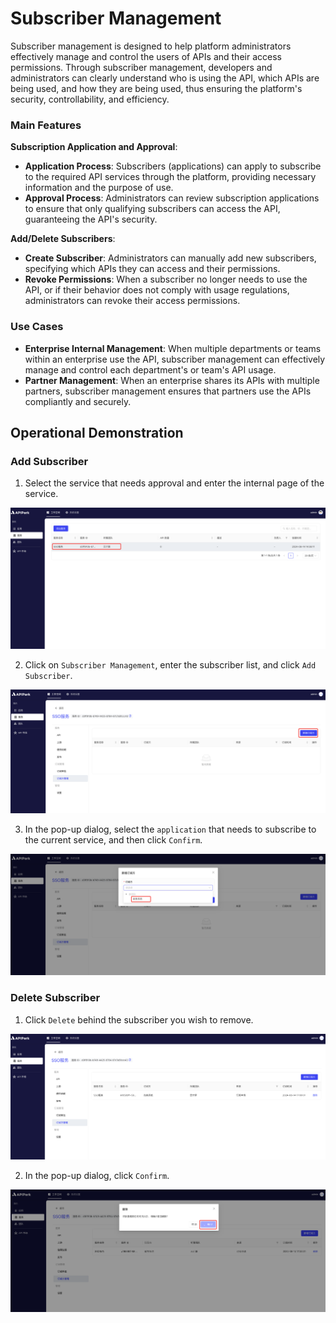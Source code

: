 # Subscriber Management

Subscriber management is designed to help platform administrators effectively manage and control the users of APIs and their access permissions. Through subscriber management, developers and administrators can clearly understand who is using the API, which APIs are being used, and how they are being used, thus ensuring the platform's security, controllability, and efficiency.

### **Main Features**

**Subscription Application and Approval**:

* **Application Process**: Subscribers (applications) can apply to subscribe to the required API services through the platform, providing necessary information and the purpose of use.
* **Approval Process**: Administrators can review subscription applications to ensure that only qualifying subscribers can access the API, guaranteeing the API's security.

**Add/Delete Subscribers**:

* **Create Subscriber**: Administrators can manually add new subscribers, specifying which APIs they can access and their permissions.
* **Revoke Permissions**: When a subscriber no longer needs to use the API, or if their behavior does not comply with usage regulations, administrators can revoke their access permissions.

### **Use Cases**

* **Enterprise Internal Management**: When multiple departments or teams within an enterprise use the API, subscriber management can effectively manage and control each department's or team's API usage.
* **Partner Management**: When an enterprise shares its APIs with multiple partners, subscriber management ensures that partners use the APIs compliantly and securely.

## Operational Demonstration

### Add Subscriber

1. Select the service that needs approval and enter the internal page of the service.

![](images/2024-08-14/cf9e5cd3b52f3977f4e5503e01234a4e538d9d9c1433c2ed9294e7de4afd00e5.png)

2. Click on `Subscriber Management`, enter the subscriber list, and click `Add Subscriber`.

![](images/2024-08-16/6dff3cf95785536a54c3206aac64825030923ef5d8794add8ea3ab698f868ce3.png)  

3. In the pop-up dialog, select the `application` that needs to subscribe to the current service, and then click `Confirm`.

![](images/2024-08-16/f378af0dca86170325765fc3d57aebcf4687226ba625bcba537059d4a2e86132.png)  

### Delete Subscriber

1. Click `Delete` behind the subscriber you wish to remove.

![](images/2024-08-16/0387fe269a561f741711a75a481e0106fe0a45fbe2e6410ab8f774135ce06e60.png)  

2. In the pop-up dialog, click `Confirm`.

![](images/2024-08-16/9973596140aa6b0c87ef1c01e7961e80fb2f0ea7ab0a74b3a6628d64b5146a4e.png)  
